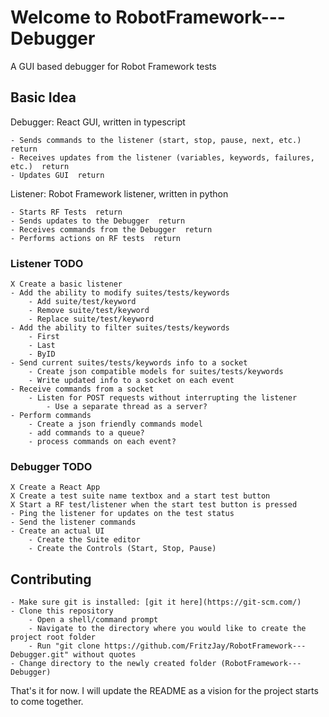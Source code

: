 # Welcome to RobotFramework---Debugger

A GUI based debugger for Robot Framework tests

## Basic Idea

Debugger: React GUI, written in typescript

    - Sends commands to the listener (start, stop, pause, next, etc.)  return
    - Receives updates from the listener (variables, keywords, failures, etc.)  return
    - Updates GUI  return

Listener: Robot Framework listener, written in python

    - Starts RF Tests  return
    - Sends updates to the Debugger  return
    - Receives commands from the Debugger  return
    - Performs actions on RF tests  return

### Listener TODO

    X Create a basic listener
    - Add the ability to modify suites/tests/keywords
        - Add suite/test/keyword
        - Remove suite/test/keyword
        - Replace suite/test/keyword
    - Add the ability to filter suites/tests/keywords
        - First
        - Last
        - ByID
    - Send current suites/tests/keywords info to a socket
        - Create json compatible models for suites/tests/keywords
        - Write updated info to a socket on each event
    - Receive commands from a socket
        - Listen for POST requests without interrupting the listener
            - Use a separate thread as a server?
    - Perform commands
        - Create a json friendly commands model
        - add commands to a queue?
        - process commands on each event?

### Debugger TODO

    X Create a React App
    X Create a test suite name textbox and a start test button
    X Start a RF test/listener when the start test button is pressed
    - Ping the listener for updates on the test status
    - Send the listener commands
    - Create an actual UI
        - Create the Suite editor
        - Create the Controls (Start, Stop, Pause)

## Contributing

    - Make sure git is installed: [git it here](https://git-scm.com/)
    - Clone this repository
        - Open a shell/command prompt
        - Navigate to the directory where you would like to create the project root folder
        - Run "git clone https://github.com/FritzJay/RobotFramework---Debugger.git" without quotes
    - Change directory to the newly created folder (RobotFramework---Debugger)

That's it for now. I will update the README as a vision for the project starts to come together.

